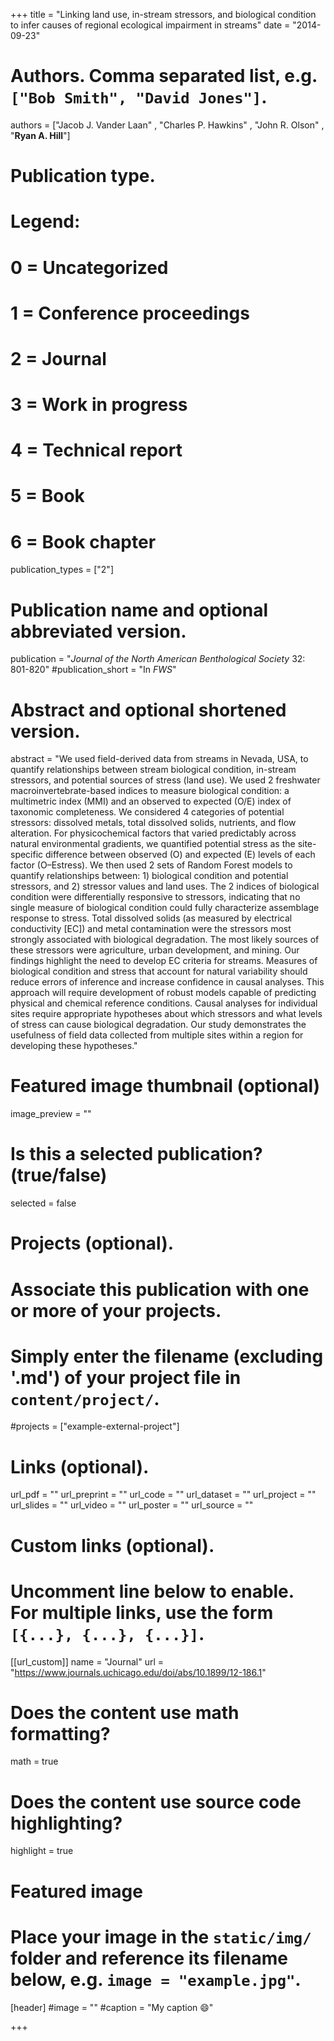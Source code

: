 +++
title = "Linking land use, in-stream stressors, and biological condition to infer causes of regional ecological impairment in streams"
date = "2014-09-23"

# Authors. Comma separated list, e.g. `["Bob Smith", "David Jones"]`.
authors = ["Jacob J. Vander Laan" , "Charles P. Hawkins" , "John R. Olson" , "**Ryan A. Hill**"]


# Publication type.
# Legend:
# 0 = Uncategorized
# 1 = Conference proceedings
# 2 = Journal
# 3 = Work in progress
# 4 = Technical report
# 5 = Book
# 6 = Book chapter
publication_types = ["2"]

# Publication name and optional abbreviated version.
publication = "*Journal of the North American Benthological Society* 32: 801-820"
#publication_short = "In *FWS*"

# Abstract and optional shortened version.
abstract = "We used field-derived data from streams in Nevada, USA, to quantify relationships between stream biological condition, in-stream stressors, and potential sources of stress (land use). We used 2 freshwater macroinvertebrate-based indices to measure biological condition: a multimetric index (MMI) and an observed to expected (O/E) index of taxonomic completeness. We considered 4 categories of potential stressors: dissolved metals, total dissolved solids, nutrients, and flow alteration. For physicochemical factors that varied predictably across natural environmental gradients, we quantified potential stress as the site-specific difference between observed (O) and expected (E) levels of each factor (O–Estress). We then used 2 sets of Random Forest models to quantify relationships between: 1) biological condition and potential stressors, and 2) stressor values and land uses. The 2 indices of biological condition were differentially responsive to stressors, indicating that no single measure of biological condition could fully characterize assemblage response to stress. Total dissolved solids (as measured by electrical conductivity [EC]) and metal contamination were the stressors most strongly associated with biological degradation. The most likely sources of these stressors were agriculture, urban development, and mining. Our findings highlight the need to develop EC criteria for streams. Measures of biological condition and stress that account for natural variability should reduce errors of inference and increase confidence in causal analyses. This approach will require development of robust models capable of predicting physical and chemical reference conditions. Causal analyses for individual sites require appropriate hypotheses about which stressors and what levels of stress can cause biological degradation. Our study demonstrates the usefulness of field data collected from multiple sites within a region for developing these hypotheses."

# Featured image thumbnail (optional)
image_preview = ""

# Is this a selected publication? (true/false)
selected = false

# Projects (optional).
#   Associate this publication with one or more of your projects.
#   Simply enter the filename (excluding '.md') of your project file in `content/project/`.
#projects = ["example-external-project"]

# Links (optional).
url_pdf = ""
url_preprint = ""
url_code = ""
url_dataset = ""
url_project = ""
url_slides = ""
url_video = ""
url_poster = ""
url_source = ""

# Custom links (optional).
#   Uncomment line below to enable. For multiple links, use the form `[{...}, {...}, {...}]`.
[[url_custom]]
name = "Journal"
url = "https://www.journals.uchicago.edu/doi/abs/10.1899/12-186.1"

# Does the content use math formatting?
math = true

# Does the content use source code highlighting?
highlight = true
  
# Featured image
# Place your image in the `static/img/` folder and reference its filename below, e.g. `image = "example.jpg"`.
[header]
#image = ""
#caption = "My caption :smile:"

+++


